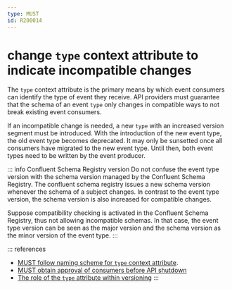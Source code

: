 ```yaml
---
type: MUST
id: R200014
---
```


# change `type` context attribute to indicate incompatible changes

The `type` context attribute is the primary means by which event consumers can identify the type of event they receive.
API providers must guarantee that the schema of an event `type` only changes in compatible ways to not break existing event consumers.

If an incompatible change is needed, a new `type` with an increased version segment must be introduced. With the introduction of the new event type, the old event type becomes deprecated. It may only be sunsetted once all consumers have migrated to the new event type. Until then, both event types need to be written by the event producer.

::: info Confluent Schema Registry version
Do not confuse the event type version with the schema version managed by the Confluent Schema Registry. The confluent schema registry issues a new schema version whenever the schema of a subject changes. In contrast to the event type version, the schema version is also increased for compatible changes.

Suppose compatibility checking is activated in the Confluent Schema Registry, thus not allowing incompatible schemas. In that case, the event type version can be seen as the major version and the schema version as the minor version of the event type.
:::

::: references

- [MUST follow naming scheme for `type` context attribute](@guidelines/R200009).
- [MUST obtain approval of consumers before API shutdown](@guidelines/R000054)
- [The role of the `type` attribute within versioning](https://github.com/cloudevents/spec/blob/v1.0.2/cloudevents/primer.md#the-role-of-the-type-attribute-within-versioning)
  :::
